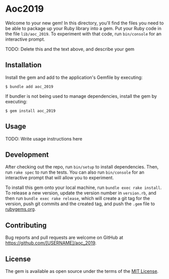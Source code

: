 # Aoc2019

Welcome to your new gem! In this directory, you'll find the files you need to be able to package up your Ruby library into a gem. Put your Ruby code in the file `lib/aoc_2019`. To experiment with that code, run `bin/console` for an interactive prompt.

TODO: Delete this and the text above, and describe your gem

## Installation

Install the gem and add to the application's Gemfile by executing:

    $ bundle add aoc_2019

If bundler is not being used to manage dependencies, install the gem by executing:

    $ gem install aoc_2019

## Usage

TODO: Write usage instructions here

## Development

After checking out the repo, run `bin/setup` to install dependencies. Then, run `rake spec` to run the tests. You can also run `bin/console` for an interactive prompt that will allow you to experiment.

To install this gem onto your local machine, run `bundle exec rake install`. To release a new version, update the version number in `version.rb`, and then run `bundle exec rake release`, which will create a git tag for the version, push git commits and the created tag, and push the `.gem` file to [rubygems.org](https://rubygems.org).

## Contributing

Bug reports and pull requests are welcome on GitHub at https://github.com/[USERNAME]/aoc_2019.

## License

The gem is available as open source under the terms of the [MIT License](https://opensource.org/licenses/MIT).
